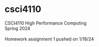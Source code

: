 # csci4110
CSCI4110 High Performance Computing
<br>Spring 2024
<br><br>
Homework assignment 1 pushed on 1/18/24

